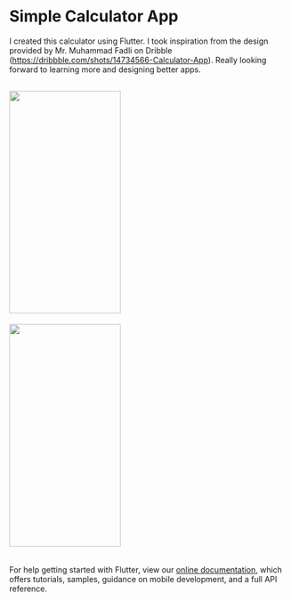 # Simple Calculator App

I created this calculator using Flutter. I took inspiration from the design provided by Mr. Muhammad Fadli on Dribble (https://dribbble.com/shots/14734566-Calculator-App).
Really looking forward to learning more and designing better apps.
<pre>

<img src="https://user-images.githubusercontent.com/87297355/151209349-6ef1aac0-c651-4bac-91e6-9b5d2a725930.png" width="200" height="400"> 
      
<img src="https://user-images.githubusercontent.com/87297355/151209514-ba5c1a9d-b7ed-44ba-98d9-adeed8946e62.png" width= "200" height= "400"> 

</pre>


For help getting started with Flutter, view our
[online documentation](https://flutter.dev/docs), which offers tutorials,
samples, guidance on mobile development, and a full API reference.
